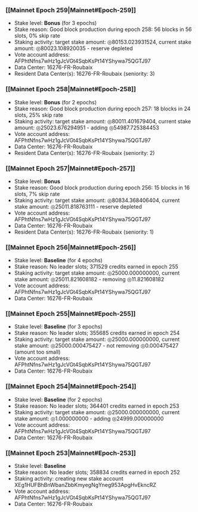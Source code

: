 ### [[Mainnet Epoch 259|Mainnet#Epoch-259]]
* Stake level: **Bonus** (for 3 epochs)
* Stake reason: Good block production during epoch 258: 56 blocks in 56 slots, 0% skip rate
* Staking activity: target stake amount: ◎80153.023931524, current stake amount: ◎80023.108920035 - reserve depleted
* Vote account address: AFPhtNfns7wHz1gJcVGt4SqbKsPt14YShywa75QGTJ97
* Data Center: 16276-FR-Roubaix
* Resident Data Center(s): 16276-FR-Roubaix (seniority: 3)
### [[Mainnet Epoch 258|Mainnet#Epoch-258]]
* Stake level: **Bonus** (for 2 epochs)
* Stake reason: Good block production during epoch 257: 18 blocks in 24 slots, 25% skip rate
* Staking activity: target stake amount: ◎80011.401679404, current stake amount: ◎25023.676294951 - adding ◎54987.725384453
* Vote account address: AFPhtNfns7wHz1gJcVGt4SqbKsPt14YShywa75QGTJ97
* Data Center: 16276-FR-Roubaix
* Resident Data Center(s): 16276-FR-Roubaix (seniority: 2)
### [[Mainnet Epoch 257|Mainnet#Epoch-257]]
* Stake level: **Bonus**
* Stake reason: Good block production during epoch 256: 15 blocks in 16 slots, 7% skip rate
* Staking activity: target stake amount: ◎80834.368406404, current stake amount: ◎25011.818763111 - reserve depleted
* Vote account address: AFPhtNfns7wHz1gJcVGt4SqbKsPt14YShywa75QGTJ97
* Data Center: 16276-FR-Roubaix
* Resident Data Center(s): 16276-FR-Roubaix (seniority: 1)
### [[Mainnet Epoch 256|Mainnet#Epoch-256]]
* Stake level: **Baseline** (for 4 epochs)
* Stake reason: No leader slots; 371529 credits earned in epoch 255
* Staking activity: target stake amount: ◎25000.000000000, current stake amount: ◎25011.821608182 - removing ◎11.821608182
* Vote account address: AFPhtNfns7wHz1gJcVGt4SqbKsPt14YShywa75QGTJ97
* Data Center: 16276-FR-Roubaix
### [[Mainnet Epoch 255|Mainnet#Epoch-255]]
* Stake level: **Baseline** (for 3 epochs)
* Stake reason: No leader slots; 355685 credits earned in epoch 254
* Staking activity: target stake amount: ◎25000.000000000, current stake amount: ◎25000.000475427 - not removing ◎0.000475427 (amount too small)
* Vote account address: AFPhtNfns7wHz1gJcVGt4SqbKsPt14YShywa75QGTJ97
* Data Center: 16276-FR-Roubaix
### [[Mainnet Epoch 254|Mainnet#Epoch-254]]
* Stake level: **Baseline** (for 2 epochs)
* Stake reason: No leader slots; 364401 credits earned in epoch 253
* Staking activity: target stake amount: ◎25000.000000000, current stake amount: ◎1.000000000 - adding ◎24999.000000000
* Vote account address: AFPhtNfns7wHz1gJcVGt4SqbKsPt14YShywa75QGTJ97
* Data Center: 16276-FR-Roubaix
### [[Mainnet Epoch 253|Mainnet#Epoch-253]]
* Stake level: **Baseline**
* Stake reason: No leader slots; 358834 credits earned in epoch 252
* Staking activity: creating new stake account XEg1HUFBhBnWbanZbbKmyegNgYneg953ApgHvEkncRZ
* Vote account address: AFPhtNfns7wHz1gJcVGt4SqbKsPt14YShywa75QGTJ97
* Data Center: 16276-FR-Roubaix